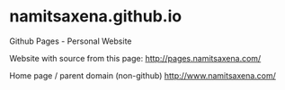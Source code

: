# namitsaxena.github.io
Github Pages - Personal Website

Website with source from this page: http://pages.namitsaxena.com/

Home page / parent domain (non-github)
http://www.namitsaxena.com/
